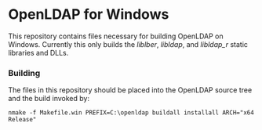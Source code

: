 # OpenLDAP for Windows

This repository contains files necessary for building OpenLDAP on Windows. Currently this only builds the *liblber*, *libldap*, and *libldap_r* static libraries and DLLs.

### Building

The files in this repository should be placed into the OpenLDAP source tree and the build invoked by:

    nmake -f Makefile.win PREFIX=C:\openldap buildall installall ARCH="x64 Release"
